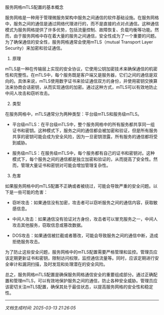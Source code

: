 服务网格mTLS配置的基本概念

服务网格是一种用于管理微服务架构中服务之间通信的软件基础设施。在服务网格中，服务之间的通信是通过网络代理进行的，而不是直接的点对点通信。这种通信模式为服务网格提供了许多优势，包括流量控制、故障恢复、负载均衡等功能。然而，由于服务网格中存在着大量的服务之间通信，安全性成为了一个重要的问题。为了确保通信的安全性，服务网格通常会使用mTLS（mutual Transport Layer Security）来加密和验证通信。

1. 原理

mTLS是一种在传输层上实现的安全协议，它使用公钥加密技术来确保通信的机密性和完整性。在mTLS中，每个服务既是客户端又是服务器，它们之间的通信是双向的。具体来说，mTLS使用数字证书来验证通信双方的身份，并使用密钥交换算法来协商会话密钥，从而实现通信的加密。通过这种方式，mTLS可以有效地防止中间人攻击和窃听攻击。

2. 类型

在服务网格中，mTLS通常分为两种类型：平台级mTLS和服务级mTLS。

- 平台级mTLS：在平台级mTLS中，整个服务网格中的所有服务都共享同一组证书和密钥。这种模式下，服务之间的通信都会被加密和验证，但是所有服务共享的密钥可能会成为安全风险，因为一旦密钥泄露，所有服务的通信都将受到威胁。

- 服务级mTLS：在服务级mTLS中，每个服务都有自己的证书和密钥对。这种模式下，每个服务之间的通信都是独立加密和验证的，从而提高了安全性。然而，管理大量证书和密钥对可能会增加管理复杂性。

3. 危害

如果服务网格中的mTLS配置不正确或者被绕过，可能会导致严重的安全问题。以下是一些可能的危害：

- 窃听攻击：如果通信没有加密，攻击者可以窃听服务之间的通信内容，获取敏感信息。

- 中间人攻击：如果通信没有验证对方身份，攻击者可以冒充服务之一，中间人攻击其他服务，窃取信息或篡改数据。

- DOS攻击：如果通信被拦截或者篡改，可能会导致服务之间的通信中断，造成拒绝服务攻击。

为了防止这些安全问题，服务网格中的mTLS配置需要严格管理和监控。管理员应该定期更新证书和密钥，限制访问权限，监控通信流量等。同时，应该定期进行安全审计和漏洞扫描，及时发现和处理潜在的安全风险。

总之，服务网格mTLS配置是确保服务网格通信安全的重要组成部分。通过正确配置和管理mTLS，可以有效地保护服务之间的通信，防止各种安全威胁。管理员应该密切关注mTLS配置，确保其处于最佳状态，以提高服务网格的安全性和稳定性。

---

*文档生成时间: 2025-03-13 21:26:05*
